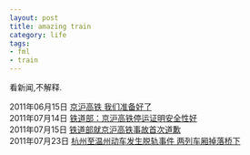 ```yaml
--- 
layout: post
title: amazing train
category: life
tags: 
- fml
- train
---
```

看新闻,不解释.

2011年06月15日 [京沪高铁 我们准备好了](http://www.gov.cn/jrzg/2011-06/15/content_1884934.htm)  
2011年07月14日 [铁道部：京沪高铁停运证明安全性好](http://news.163.com/11/0714/01/78STVFJR00014AED.html)  
2011年07月15日 [铁道部就京沪高铁事故首次道歉](http://news.qq.com/a/20110715/000374.htm)  
2011年07月23日 [杭州至温州动车发生脱轨事件 两列车厢掉落桥下](http://news.qq.com/a/20110723/000733.htm)
